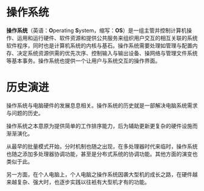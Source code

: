 # 操作系统

**操作系统**（英语：**O**perating **S**ystem，缩写：**OS**）是一组主管并控制计算机操作、运用和运行硬件、软件资源和提供公共服务来组织用户交互的相互关联的系统软件程序，同时也是计算机系统的内核与基石。操作系统需要处理如管理与配置内存、决定系统资源供需的优先次序、控制输入与输出设备、操网络与管理文件系统等基本事务。操作系统也提供一个让用户与系统交互的操作界面。



# 历史演进

操作系统与电脑硬件的发展息息相关。操作系统的历史就是一部解决电脑系统需求与问题的历史。

操作系统之本意原为提供简单的工作排序能力，后为辅助更新更复杂的硬件设施而渐渐演化。

从最早的批量模式开始，分时机制也随之出现，在多处理器时代来临时，操作系统也随之添加多处理器协调功能，甚至是分布式系统的协调功能。其他方面的演变也类似于此。

另一方面，在个人电脑上，个人电脑之操作系统因袭大型机的成长之路，在硬件越来越复杂、强大时，也逐步实践以往衹有大型机才有的功能。

